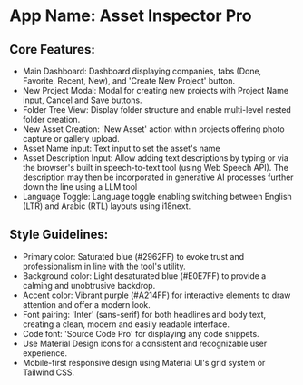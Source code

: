 # **App Name**: Asset Inspector Pro

## Core Features:

- Main Dashboard: Dashboard displaying companies, tabs (Done, Favorite, Recent, New), and 'Create New Project' button.
- New Project Modal: Modal for creating new projects with Project Name input, Cancel and Save buttons.
- Folder Tree View: Display folder structure and enable multi-level nested folder creation.
- New Asset Creation: 'New Asset' action within projects offering photo capture or gallery upload.
- Asset Name input: Text input to set the asset's name
- Asset Description Input: Allow adding text descriptions by typing or via the browser's built in speech-to-text tool (using Web Speech API). The description may then be incorporated in generative AI processes further down the line using a LLM tool
- Language Toggle: Language toggle enabling switching between English (LTR) and Arabic (RTL) layouts using i18next.

## Style Guidelines:

- Primary color: Saturated blue (#2962FF) to evoke trust and professionalism in line with the tool's utility.
- Background color: Light desaturated blue (#E0E7FF) to provide a calming and unobtrusive backdrop.
- Accent color: Vibrant purple (#A214FF) for interactive elements to draw attention and offer a modern look.
- Font pairing: 'Inter' (sans-serif) for both headlines and body text, creating a clean, modern and easily readable interface.
- Code font: 'Source Code Pro' for displaying any code snippets.
- Use Material Design icons for a consistent and recognizable user experience.
- Mobile-first responsive design using Material UI's grid system or Tailwind CSS.